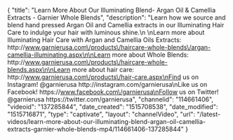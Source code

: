 {
    "title": "Learn More About Our Illuminating Blend- Argan Oil & Camellia Extracts - Garnier Whole Blends",
    "description": "Learn how we source and blend hand pressed Argan Oil and Camellia extracts in our Illuminating Hair Care to indulge your hair with luminous shine.\n         \nLearn more about Illuminating Hair Care with Argan and Camellia Oils Extracts: http:\/\/www.garnierusa.com\/products\/haircare-whole-blends\/argan-camellia-illuminating.aspx\n\nLearn more about Whole Blends: http:\/\/www.garnierusa.com\/products\/haircare-whole-blends.aspx\n\nLearn more about hair care: http:\/\/www.garnierusa.com\/products\/hair-care.aspx\nFind us on Instagram! @garnierusa http:\/\/instagram.com\/garnierusa\nLike us on Facebook! https:\/\/www.facebook.com\/garnierusa\nFollow us on Twitter! @garnierusa https:\/\/twitter.com\/garnierusa",
    "channelid": "114661406",
    "videoid": "137285844",
    "date_created": "1515708538",
    "date_modified": "1515716871",
    "type": "captivate",
    "layout": "channelVideo",
    "url": "\/latest-videos\/learn-more-about-our-illuminating-blend-argan-oil-camellia-extracts-garnier-whole-blends-mp4\/114661406-137285844"
}